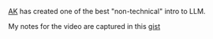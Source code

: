 [AK](https://karpathy.ai/) has created one of the best "non-technical" intro to LLM.

My notes for the video are captured in this
[gist](https://gist.github.com/anupj/f3a778dcb26972ba72c774634a80d796)
